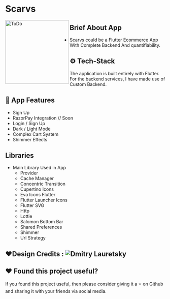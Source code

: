 # Scarvs

<img align="left"  height="200px" width="200px" alt="ToDo"  src="https://github.com/Dev-Adnani/Scarvs-Flutter/blob/main/assets/images/logo/logo.png"/>

##  Brief About App

-  Scarvs could be a Flutter Ecommerce  App With Complete Backend And quantifiability.


## ⚙️ Tech-Stack
The application is built entirely with Flutter. For the backend services, I have made use of Custom Backend.


## 💫 App Features
 
- Sign Up 
- RazorPay Integration // Soon
- Login / Sign Up 
- Dark / Light Mode
- Complex Cart System
- Shimmer Effects


## Libraries

- Main Library Used in App 
    - Provider
    - Cache Manager
    - Concentric Transition
    - Cupertino Icons
    - Eva Icons Flutter
    - Flutter Launcher Icons
    - Flutter SVG
    - Http
    - Lottie
    - Salomon Bottom Bar
    - Shared Preferences
    - Shimmer
    - Url Strategy


## :heart:Design Credits : ![Dmitry Lauretsky](https://dribbble.com/shots/15493632-E-Commerce-Mobile-App)


## :heart: Found this project useful?

If you found this project useful, then please consider giving it a :star: on Github and sharing it with your friends via social media.






